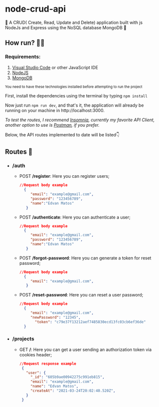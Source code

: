 # node-crud-api
🦍  A CRUD( Create, Read, Update and Delete) application built with js NodeJs and Express using the NoSQL database MongoDB 🦍

## How run? 👨‍💻

### Requirements:

1. [Visual Studio Code](https://code.visualstudio.com/) or other JavaScript IDE
2. [NodeJS](https://nodejs.org/)
3. [MongoDB](https://docs.mongodb.com/manual/installation/)

<sup>You need to have these technologies installed before attempting to run the project</sup>

First, install the dependencies using the terminal by typing `npm install`

Now just run `npm run dev`, and that's it, the application will already be running on your machine in http://localhost:3000.

*To test the routes, I recommend [Insomnia](https://insomnia.rest/), currently my favorite API Client, another option to use is [Postman](https://www.postman.com/), if you prefer.*

Below, the API routes implemented to date will be listed👇

## Routes 🌲

- ### **/auth**
  - POST **/register**: Here you can register users;
  
    ```json
    //Request body example
      {
         "email": "example@gmail.com",
         "password": "123456789",
         "name":"Edvan Matos"
       }
    ```
  - POST **/authenticate**: Here you can authenticate a user;

    ```json
    //Request body example
      {
         "email": "example@gmail.com",
         "password": "123456789",
         "name":"Edvan Matos"
       }
    ```
  - POST **/forgot-password**: Here you can generate a token for reset password;

    ```json
    //Request body example
      {
         "email": "example@gmail.com",
       }
    ```
  - POST **/reset-password**: Here you can reset a user password;

    ```json
    //Request body example
      {
         "email": "example@gmail.com",
         "newPassword": "12345",
	       "token": "c79e37f13212aef7485830ecd13fc03cb6ef36de"
      }
    ```
- ### **/projects**
  - GET **/**: Here you can get a user sending an authorization token via cookies header;

     ```json
     //Request response example
      {
        "user": {
          "_id": "605b9ae00942275c991eb815",
          "email": "example@gmail.com",
          "name": "Edvan Matos",
          "createAt": "2021-03-24T20:02:40.520Z",
        }
      }
    ```


